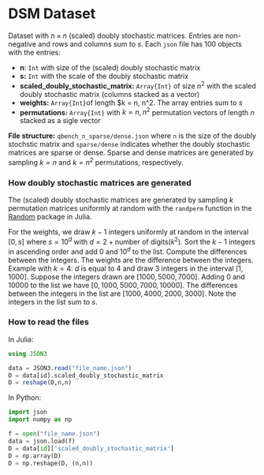 # DSM Dataset

Dataset with $n \times n$ (scaled) doubly stochastic matrices. Entries are non-negative and rows and columns sum to $s$. Each ```json``` file has 100 objects with the entries:
  - **n**: ```Int``` with size of the (scaled) doubly stochastic matrix
  - **s:** ```Int``` with the scale of the doubly stochastic matrix   
  - **scaled_doubly_stochastic_matrix:** ```Array{Int}``` of size $n^2$ with the scaled doubly stochastic matrix (columns stacked as a vector)
  - **weights:** ```Array{Int}```of length $k = n, n^2. The array entries sum to $s$ 
  - **permutations:** ```Array{Int}``` with $k = n, n^2$ permutation vectors of length $n$ stacked as a sigle vector

**File structure:** ```qbench_n_sparse/dense.json``` where ```n``` is the size of the doubly stochstic matrix and ```sparse/dense``` indicates whether the doubly stochastic matrices are sparse or dense. Sparse and dense matrices are generated by sampling $k=n$ and $k=n^2$ permutations, respectively.


### How doubly stochastic matrices are generated
The (scaled) doubly stochastic matrices are generated by sampling $k$ permutation matrices uniformly at random with the ```randperm``` function in the  [Random](https://docs.julialang.org/en/v1/stdlib/Random/) package in Julia. 

For the weights, we draw $k - 1$ integers uniformly at random in the interval $[0, s]$ where $s = 10^d$ with $d = 2 + \text{number of digits} (k^2)$. Sort the $k-1$ integers in ascending order and add $0$ and $10^d$ to the list. Compute the differences between the integers. The weights are the difference between the integers. Example with $k=4$: $d$ is equal to $4$ and draw $3$ integers in the interval $[1,1000]$. Suppose the integers drawn are $[1000, 5000, 7000]$. Adding $0$ and $10000$ to the list we have $[0, 1000, 5000, 7000, 10000]$. The differences between the integers in the list are $[1000, 4000, 2000, 3000]$. Note the integers in the list sum to $s$. 

### How to read the files
In Julia:
```julia
using JSON3

data = JSON3.read("file_name.json")
D = data[id].scaled_doubly_stochastic_matrix
D = reshape(D,n,n)
```

In Python:
```python
import json
import numpy as np 

f = open("file_name.json")
data = json.load(f)
D = data[id]['scaled_doubly_stochastic_matrix']
D = np.array(D)
D = np.reshape(D, (n,n))
```
